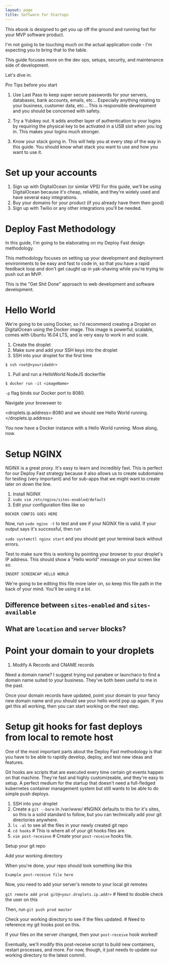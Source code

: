 ```yaml
---
layout: page
title: Software for Startups
---
```


This ebook is designed to get you up off the ground and running fast for your MVP software product.

I'm not going to be touching much on the actual application code - I'm expecting you to bring that to the table.

This guide focuses more on the dev ops, setups, security, and maintenance side of development.

Let's dive in.

Pro Tips before you start

1. Use Last Pass to keep super secure passwords for your servers, databases, bank accounts, emails, etc... Especially anything relating to your business, customer data, etc... This is responsible development and you should be concerned with safety.

2. Try a Yubikey out. It adds another layer of authentication to your logins by requiring the physical key to be activated in a USB slot when you log in. This makes your logins much stronger.

3. Know your stack going in. This will help you at every step of the way in this guide. You should know what stack you want to use and how you want to use it.

# Set up your accounts

1. Sign up with DigitalOcean (or similar VPS) For this guide, we'll be using DigitalOcean because it's cheap, reliable, and they're widely used and have several easy integrations.
2. Buy your domains for your product (if you already have them then good)
3. Sign up with Twilio or any other integrations you'll be needed.

# Deploy Fast Methodology

In this guide, I'm going to be elaborating on my Deploy Fast design methodology.

This methodology focuses on setting up your development and deployment environments to be easy and fast to code in, so that you have a rapid feedback loop and don't get caught up in yak-shaving while you're trying to push out an MVP.

This is the "Get Shit Done" approach to web development and software development.

# Hello World

We're going to be using Docker, so I'd recommend creating a Droplet on DigitalOcean using the Docker image. This image is powerful, scalable, comes with Ubuntu 16.04 LTS, and is very easy to work in and scale.

1. Create the droplet
2. Make sure and add your SSH keys into the droplet
3. SSH into your droplet for the first time

```
$ ssh root@<youridaddr>
```

1. Pull and run a HelloWorld NodeJS dockerfile

```
$ docker run -it <imageName>
```

`-p` flag binds our Docker port to 8080.

Navigate your browswer to

<droplets.ip.address>:8080 and we should see Hello World running. </droplets.ip.address>

You now have a Docker instance with a Hello World running. Move along, now.

# Setup NGINX

NGINX is a great proxy. It's easy to learn and incredibly fast. This is perfect for our Deploy Fast strategy because it also allows us to create subdomains for testing (very important) and for sub-apps that we might want to create later on down the line.

1. Install NGINX
2. `sudo vim /etc/nginx/sites-enabled/default`
3. Edit your configuration files like so

```
DOCKER CONFIG GOES HERE
```

Now, run `sudo nginx -t` to test and see if your NGINX file is valid. If your output says it's successful, then run

`sudo systemctl nginx start` and you should get your terminal back without errors.

Test to make sure this is working by pointing your browser to your droplet's IP address. This should show a "Hello world" message on your screen like so.

`INSERT SCREENCAP HELLO WORLD`

We're going to be editing this file more later on, so keep this file path in the back of your mind. You'll be using it a lot.

## Difference between `sites-enabled` and `sites-available`

## What are `location` and `server` blocks?

# Point your domain to your droplets

1. Modify A Records and CNAME records

Need a domain name? I suggest trying out panabee or launchaco to find a domain name suited to your business. They've both been useful to me in the past.

Once your domain records have updated, point your domain to your fancy new domain name and you should see your hello world pop up again. If you get this all working, then you can start working on the next step.

# Setup git hooks for fast deploys from local to remote host

One of the most important parts about the Deploy Fast methodology is that you have to be able to rapidly develop, deploy, and test new ideas and features.

Git hooks are scripts that are executed every time certain git events happen on that machine. They're fast and highly customizeable, and they're easy to setup. A perfect medium for the startup that doesn't need a full-fledged kubernetes container management system but still wants to be able to do simple push deploys.

1. SSH into your droplet
2. Create a `git --bare` in /var/www/ #NGINX defaults to this for it's sites, so this is a solid standard to follow, but you can technically add your git directories anywhere.
3. `ls -al` to see all the files in your newly created git repo
4. `cd hooks` # This is where all of your git hooks files are.
5. `vim post-receieve` # Create your `post-receive` hooks file.

Setup your git repo

Add your working directory

When you're done, your repo should look something like this

```
Example post-receive file here
```

Now, you need to add your server's remote to your local git remotes

`git remote add prod git@<your.droplets.ip.addr>` # Need to double check the user on this

Then, run `git push prod master`

Check your working directory to see if the files updated. # Need to reference my git hooks post on this.

If your files on the server changed, then your `post-receive` hook worked!

Eventually, we'll modify this post-receive script to build new containers, restart processes, and more. For now, though, it just needs to update our working directory to the latest commit.

